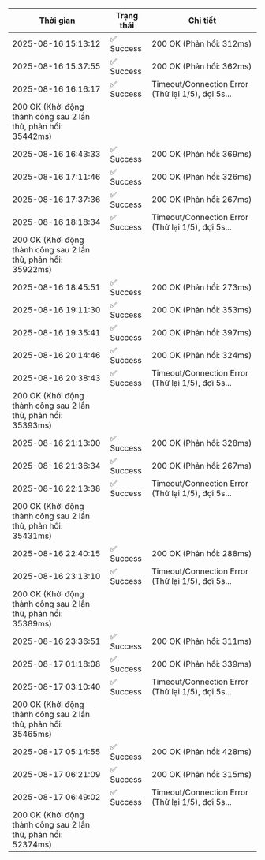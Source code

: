 | Thời gian | Trạng thái | Chi tiết |
|---|---|---|
| 2025-08-16 15:13:12 | ✅ Success | 200 OK (Phản hồi: 312ms) |
| 2025-08-16 15:37:55 | ✅ Success | 200 OK (Phản hồi: 362ms) |
| 2025-08-16 16:16:17 | ✅ Success | Timeout/Connection Error (Thử lại 1/5), đợi 5s...
200 OK (Khởi động thành công sau 2 lần thử, phản hồi: 35442ms) |
| 2025-08-16 16:43:33 | ✅ Success | 200 OK (Phản hồi: 369ms) |
| 2025-08-16 17:11:46 | ✅ Success | 200 OK (Phản hồi: 326ms) |
| 2025-08-16 17:37:36 | ✅ Success | 200 OK (Phản hồi: 267ms) |
| 2025-08-16 18:18:34 | ✅ Success | Timeout/Connection Error (Thử lại 1/5), đợi 5s...
200 OK (Khởi động thành công sau 2 lần thử, phản hồi: 35922ms) |
| 2025-08-16 18:45:51 | ✅ Success | 200 OK (Phản hồi: 273ms) |
| 2025-08-16 19:11:30 | ✅ Success | 200 OK (Phản hồi: 353ms) |
| 2025-08-16 19:35:41 | ✅ Success | 200 OK (Phản hồi: 397ms) |
| 2025-08-16 20:14:46 | ✅ Success | 200 OK (Phản hồi: 324ms) |
| 2025-08-16 20:38:43 | ✅ Success | Timeout/Connection Error (Thử lại 1/5), đợi 5s...
200 OK (Khởi động thành công sau 2 lần thử, phản hồi: 35393ms) |
| 2025-08-16 21:13:00 | ✅ Success | 200 OK (Phản hồi: 328ms) |
| 2025-08-16 21:36:34 | ✅ Success | 200 OK (Phản hồi: 267ms) |
| 2025-08-16 22:13:38 | ✅ Success | Timeout/Connection Error (Thử lại 1/5), đợi 5s...
200 OK (Khởi động thành công sau 2 lần thử, phản hồi: 35431ms) |
| 2025-08-16 22:40:15 | ✅ Success | 200 OK (Phản hồi: 288ms) |
| 2025-08-16 23:13:10 | ✅ Success | Timeout/Connection Error (Thử lại 1/5), đợi 5s...
200 OK (Khởi động thành công sau 2 lần thử, phản hồi: 35389ms) |
| 2025-08-16 23:36:51 | ✅ Success | 200 OK (Phản hồi: 311ms) |
| 2025-08-17 01:18:08 | ✅ Success | 200 OK (Phản hồi: 339ms) |
| 2025-08-17 03:10:40 | ✅ Success | Timeout/Connection Error (Thử lại 1/5), đợi 5s...
200 OK (Khởi động thành công sau 2 lần thử, phản hồi: 35465ms) |
| 2025-08-17 05:14:55 | ✅ Success | 200 OK (Phản hồi: 428ms) |
| 2025-08-17 06:21:09 | ✅ Success | 200 OK (Phản hồi: 315ms) |
| 2025-08-17 06:49:02 | ✅ Success | Timeout/Connection Error (Thử lại 1/5), đợi 5s...
200 OK (Khởi động thành công sau 2 lần thử, phản hồi: 52374ms) |
